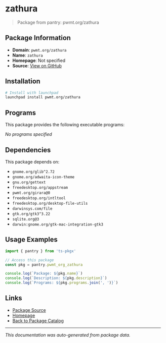 # zathura

> Package from pantry: pwmt.org/zathura

## Package Information

- **Domain**: `pwmt.org/zathura`
- **Name**: `zathura`
- **Homepage**: Not specified
- **Source**: [View on GitHub](https://github.com/pkgxdev/pantry/tree/main/projects/pwmt.org/zathura/package.yml)

## Installation

```bash
# Install with launchpad
launchpad install pwmt.org/zathura
```

## Programs

This package provides the following executable programs:

*No programs specified*

## Dependencies

This package depends on:

- `gnome.org/glib^2.72`
- `gnome.org/adwaita-icon-theme`
- `gnu.org/gettext`
- `freedesktop.org/appstream`
- `pwmt.org/girara@0`
- `freedesktop.org/intltool`
- `freedesktop.org/desktop-file-utils`
- `darwinsys.com/file`
- `gtk.org/gtk3^3.22`
- `sqlite.org@3`
- `darwin:gnome.org/gtk-mac-integration-gtk3`

## Usage Examples

```typescript
import { pantry } from 'ts-pkgx'

// Access this package
const pkg = pantry.pwmt_org_zathura

console.log(`Package: ${pkg.name}`)
console.log(`Description: ${pkg.description}`)
console.log(`Programs: ${pkg.programs.join(', ')}`)
```

## Links

- [Package Source](https://github.com/pkgxdev/pantry/tree/main/projects/pwmt.org/zathura/package.yml)
- [Homepage](#)
- [Back to Package Catalog](../package-catalog.md)

---

*This documentation was auto-generated from package data.*
